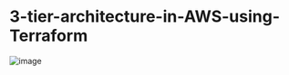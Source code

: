 # 3-tier-architecture-in-AWS-using-Terraform

![image](https://github.com/Ab-Rehman99/3-tier-architecture-in-AWS-using-Terraform/assets/85974328/3eaab25b-eebb-4b33-a7f3-a955c35dbd5f)
